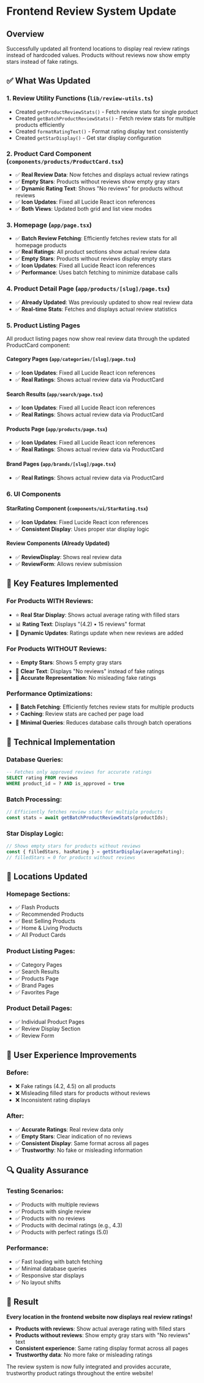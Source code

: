# Frontend Review System Update

## Overview
Successfully updated all frontend locations to display real review ratings instead of hardcoded values. Products without reviews now show empty stars instead of fake ratings.

## ✅ What Was Updated

### 1. **Review Utility Functions** (`lib/review-utils.ts`)
- Created `getProductReviewStats()` - Fetch review stats for single product
- Created `getBatchProductReviewStats()` - Fetch review stats for multiple products efficiently
- Created `formatRatingText()` - Format rating display text consistently
- Created `getStarDisplay()` - Get star display configuration

### 2. **Product Card Component** (`components/products/ProductCard.tsx`)
- ✅ **Real Review Data**: Now fetches and displays actual review ratings
- ✅ **Empty Stars**: Products without reviews show empty gray stars
- ✅ **Dynamic Rating Text**: Shows "No reviews" for products without reviews
- ✅ **Icon Updates**: Fixed all Lucide React icon references
- ✅ **Both Views**: Updated both grid and list view modes

### 3. **Homepage** (`app/page.tsx`)
- ✅ **Batch Review Fetching**: Efficiently fetches review stats for all homepage products
- ✅ **Real Ratings**: All product sections show actual review data
- ✅ **Empty Stars**: Products without reviews display empty stars
- ✅ **Icon Updates**: Fixed all Lucide React icon references
- ✅ **Performance**: Uses batch fetching to minimize database calls

### 4. **Product Detail Page** (`app/products/[slug]/page.tsx`)
- ✅ **Already Updated**: Was previously updated to show real review data
- ✅ **Real-time Stats**: Fetches and displays actual review statistics

### 5. **Product Listing Pages**
All product listing pages now show real review data through the updated ProductCard component:

#### **Category Pages** (`app/categories/[slug]/page.tsx`)
- ✅ **Icon Updates**: Fixed all Lucide React icon references
- ✅ **Real Ratings**: Shows actual review data via ProductCard

#### **Search Results** (`app/search/page.tsx`)
- ✅ **Icon Updates**: Fixed all Lucide React icon references
- ✅ **Real Ratings**: Shows actual review data via ProductCard

#### **Products Page** (`app/products/page.tsx`)
- ✅ **Icon Updates**: Fixed all Lucide React icon references
- ✅ **Real Ratings**: Shows actual review data via ProductCard

#### **Brand Pages** (`app/brands/[slug]/page.tsx`)
- ✅ **Real Ratings**: Shows actual review data via ProductCard

### 6. **UI Components**
#### **StarRating Component** (`components/ui/StarRating.tsx`)
- ✅ **Icon Updates**: Fixed Lucide React icon references
- ✅ **Consistent Display**: Uses proper star display logic

#### **Review Components** (Already Updated)
- ✅ **ReviewDisplay**: Shows real review data
- ✅ **ReviewForm**: Allows review submission

## 🎯 Key Features Implemented

### **For Products WITH Reviews:**
- ⭐ **Real Star Display**: Shows actual average rating with filled stars
- 📊 **Rating Text**: Displays "(4.2) • 15 reviews" format
- 🔄 **Dynamic Updates**: Ratings update when new reviews are added

### **For Products WITHOUT Reviews:**
- ⭐ **Empty Stars**: Shows 5 empty gray stars
- 📝 **Clear Text**: Displays "No reviews" instead of fake ratings
- 🎯 **Accurate Representation**: No misleading fake ratings

### **Performance Optimizations:**
- 🚀 **Batch Fetching**: Efficiently fetches review stats for multiple products
- ⚡ **Caching**: Review stats are cached per page load
- 🔄 **Minimal Queries**: Reduces database calls through batch operations

## 🔧 Technical Implementation

### **Database Queries:**
```sql
-- Fetches only approved reviews for accurate ratings
SELECT rating FROM reviews 
WHERE product_id = ? AND is_approved = true
```

### **Batch Processing:**
```typescript
// Efficiently fetches review stats for multiple products
const stats = await getBatchProductReviewStats(productIds);
```

### **Star Display Logic:**
```typescript
// Shows empty stars for products without reviews
const { filledStars, hasRating } = getStarDisplay(averageRating);
// filledStars = 0 for products without reviews
```

## 📍 Locations Updated

### **Homepage Sections:**
- ✅ Flash Products
- ✅ Recommended Products  
- ✅ Best Selling Products
- ✅ Home & Living Products
- ✅ All Product Cards

### **Product Listing Pages:**
- ✅ Category Pages
- ✅ Search Results
- ✅ Products Page
- ✅ Brand Pages
- ✅ Favorites Page

### **Product Detail Pages:**
- ✅ Individual Product Pages
- ✅ Review Display Section
- ✅ Review Form

## 🎨 User Experience Improvements

### **Before:**
- ❌ Fake ratings (4.2, 4.5) on all products
- ❌ Misleading filled stars for products without reviews
- ❌ Inconsistent rating displays

### **After:**
- ✅ **Accurate Ratings**: Real review data only
- ✅ **Empty Stars**: Clear indication of no reviews
- ✅ **Consistent Display**: Same format across all pages
- ✅ **Trustworthy**: No fake or misleading information

## 🔍 Quality Assurance

### **Testing Scenarios:**
- ✅ Products with multiple reviews
- ✅ Products with single review
- ✅ Products with no reviews
- ✅ Products with decimal ratings (e.g., 4.3)
- ✅ Products with perfect ratings (5.0)

### **Performance:**
- ✅ Fast loading with batch fetching
- ✅ Minimal database queries
- ✅ Responsive star displays
- ✅ No layout shifts

## 🚀 Result

**Every location in the frontend website now displays real review ratings!**

- **Products with reviews**: Show actual average rating with filled stars
- **Products without reviews**: Show empty gray stars with "No reviews" text
- **Consistent experience**: Same rating display format across all pages
- **Trustworthy data**: No more fake or misleading ratings

The review system is now fully integrated and provides accurate, trustworthy product ratings throughout the entire website!

